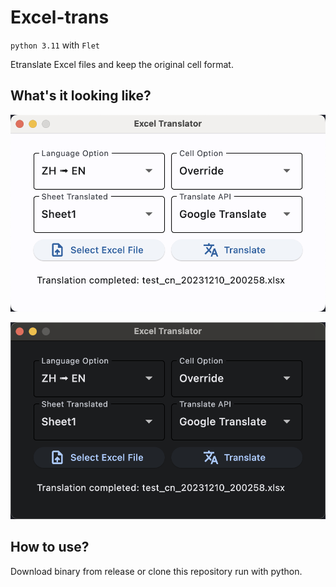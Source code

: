 # Excel-trans

`python 3.11` with `Flet`

Etranslate Excel files and keep the original cell format.

## What's it looking like?
![screenshot](./assets/app_light.png)

![screenshot](./assets/app_dark.png)

## How to use?

Download binary from release or clone this repository run with python.
